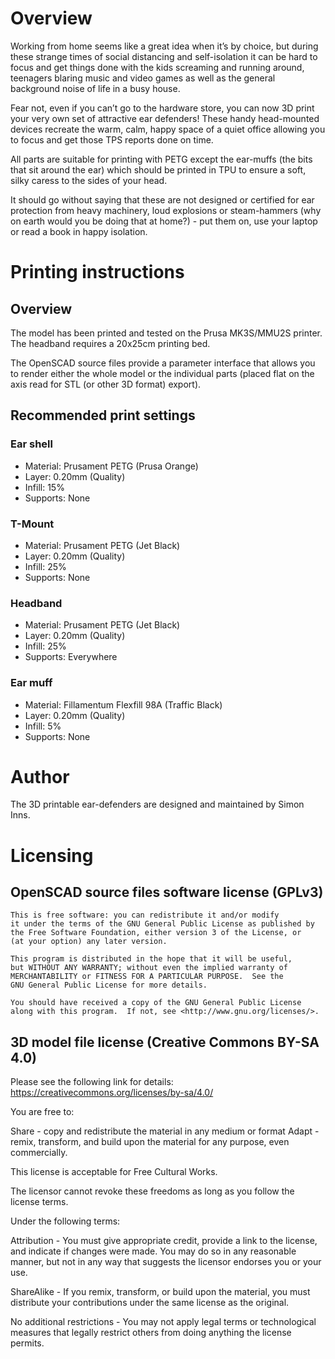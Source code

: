 # Overview

Working from home seems like a great idea when it’s by choice, but during these strange times of social distancing and self-isolation it can be hard to focus and get things done with the kids screaming and running around, teenagers blaring music and video games as well as the general background noise of life in a busy house.

Fear not, even if you can’t go to the hardware store, you can now 3D print your very own set of attractive ear defenders!  These handy head-mounted devices recreate the warm, calm, happy space of a quiet office allowing you to focus and get those TPS reports done on time.

All parts are suitable for printing with PETG except the ear-muffs (the bits that sit around the ear) which should be printed in TPU to ensure a soft, silky caress to the sides of your head.

It should go without saying that these are not designed or certified for ear protection from heavy machinery, loud explosions or steam-hammers (why on earth would you be doing that at home?) - put them on, use your laptop or read a book in happy isolation. 

# Printing instructions

## Overview

The model has been printed and tested on the Prusa MK3S/MMU2S printer.  The headband requires a 20x25cm printing bed.

The OpenSCAD source files provide a parameter interface that allows you to render either the whole model or the individual parts (placed flat on the axis read for STL (or other 3D format) export).

## Recommended print settings
### Ear shell
* Material: Prusament PETG (Prusa Orange)
* Layer: 0.20mm (Quality)
* Infill: 15%
* Supports: None

### T-Mount
* Material: Prusament PETG (Jet Black)
* Layer: 0.20mm (Quality)
* Infill: 25%
* Supports: None

### Headband
* Material: Prusament PETG (Jet Black)
* Layer: 0.20mm (Quality)
* Infill: 25%
* Supports: Everywhere

### Ear muff
* Material: Fillamentum Flexfill 98A (Traffic Black)
* Layer: 0.20mm (Quality)
* Infill: 5%
* Supports: None

# Author

The 3D printable ear-defenders are designed and maintained by Simon Inns.

# Licensing

## OpenSCAD source files software license (GPLv3)

    This is free software: you can redistribute it and/or modify
    it under the terms of the GNU General Public License as published by
    the Free Software Foundation, either version 3 of the License, or
    (at your option) any later version.
    
    This program is distributed in the hope that it will be useful,
    but WITHOUT ANY WARRANTY; without even the implied warranty of
    MERCHANTABILITY or FITNESS FOR A PARTICULAR PURPOSE.  See the
    GNU General Public License for more details.
    
    You should have received a copy of the GNU General Public License
    along with this program.  If not, see <http://www.gnu.org/licenses/>.

## 3D model file license (Creative Commons BY-SA 4.0)

Please see the following link for details: https://creativecommons.org/licenses/by-sa/4.0/

You are free to:

Share - copy and redistribute the material in any medium or format
Adapt - remix, transform, and build upon the material
for any purpose, even commercially.

This license is acceptable for Free Cultural Works.

The licensor cannot revoke these freedoms as long as you follow the license terms.

Under the following terms:

Attribution - You must give appropriate credit, provide a link to the license, and indicate if changes were made. You may do so in any reasonable manner, but not in any way that suggests the licensor endorses you or your use.

ShareAlike - If you remix, transform, or build upon the material, you must distribute your contributions under the same license as the original.

No additional restrictions - You may not apply legal terms or technological measures that legally restrict others from doing anything the license permits.

